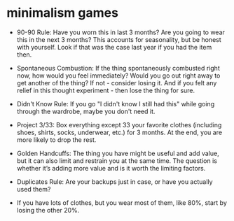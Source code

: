 # minimalism games

- 90-90 Rule: Have you worn this in last 3 months? Are you going to wear this in the next 3 months? This accounts for seasonality, but be honest with yourself. Look if that was the case last year if you had the item then.

- Spontaneous Combustion: If the thing spontaneously combusted right now, how would you feel immediately? Would you go out right away to get another of the thing? If not - consider losing it. And if you felt any relief in this thought experiment - then lose the thing for sure.

- Didn't Know Rule: If you go "I didn't know I still had this" while going through the wardrobe, maybe you don't need it.

- Project 3/33: Box everything except 33 your favorite clothes (including shoes, shirts, socks, underwear, etc.) for 3 months. At the end, you are more likely to drop the rest.

-  Golden Handcuffs: The thing you have might be useful and add value, but it can also limit and restrain you at the same time. The question is whether it’s adding more value and is it worth the limiting factors.

- Duplicates Rule: Are your backups just in case, or have you actually used them?

- If you have lots of clothes, but you wear most of them, like 80%, start by losing the other 20%.

